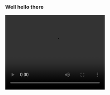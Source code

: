### Well hello there
<video width="320" height="240" controls>
  <source src="[video.mov](https://binged.it/3FWKTD4)" type="video/mp4">
</video>

<!--
**Mauritssc/Mauritssc** is a ✨ _special_ ✨ repository because its `README.md` (this file) appears on your GitHub profile.

Here are some ideas to get you started:

- 🔭 I’m currently working on ...
- 🌱 I’m currently learning ...
- 👯 I’m looking to collaborate on ...
- 🤔 I’m looking for help with ...
- 💬 Ask me about ...
- 📫 How to reach me: ...
- 😄 Pronouns: ...
- ⚡ Fun fact: ...
-->
